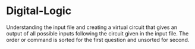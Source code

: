 # Digital-Logic
Understanding the input file and creating a virtual circuit that gives an output of all possible inputs following the circuit given in the input file. The order or command is sorted for the first question and unsorted for second.
